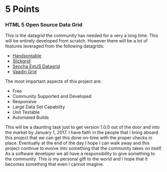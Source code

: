 # 5 Points

<h3>HTML 5 Open Source Data Grid</h3>

This is the datagrid the community has needed for a very a long time. This will be entirely developed from scratch. However there will be a lot of features leveraged from the following datagrids:

<ul>
  <li><a href="https://handsontable.com/" target="_blank">Handsontable</a></li>
  <li><a href="https://github.com/mleibman/SlickGrid" target="_blank">Slickgrid</a></li>
  <li><a href="http://docs.sencha.com/extjs/6.2.0-modern/guides/components/grids.html" target="_blank">Sencha ExtJS Datagrid</a></li>
  <li><a href="https://vaadin.com/elements/-/element/vaadin-grid" target="_blank">Vaadin Grid</a></li>
</ul>

The most important aspects of this project are:

<ul>
  <li>Free</li>
  <li>Community Supported and Developed</li>
  <li>Responsive</li>
  <li>Large Data Set Capability</li>
  <li>Unit Testable</li>
  <li>Automated Builds</li>
</ul>

This will be a daunting task just to get version 1.0.0 out of the door and into the market by January 1, 2017. I have faith in the people that I bring aboard this project that we can get this done on-time with the proper checks in place.  Eventually at the end of the day I hope I can walk away and this project continue to evolve into something that the community takes on itself. As a software developer we all have a responsibility to give something to the community. This is my personal gift to the world and I hope that it becomes something that even I cannot imagine.
